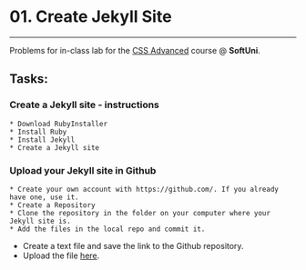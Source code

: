 ﻿# 01. Create Jekyll Site
------
Problems for in-class lab for the [CSS Advanced](https://softuni.bg/trainings/2427/css-advanced-july-2019) course @ **SoftUni**.

## Tasks:

### Create a Jekyll site - instructions	
	* Download RubyInstaller	
	* Install Ruby
	* Install Jekyll		
	* Create a Jekyll site

### Upload your Jekyll site in Github
	* Create your own account with https://github.com/. If you already have one, use it.
	* Create a Repository
	* Clone the repository in the folder on your computer where your Jekyll site is.
	* Add the files in the local repo and commit it.

* Create a text file and save the link to the Github repository. 
* Upload the file [here](https://softuni.bg/trainings/2543/css-advanced-november-2019#lesson-13329).

